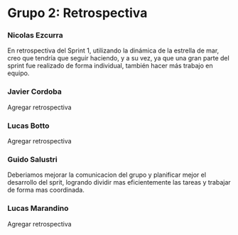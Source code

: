 #  Grupo 2: Retrospectiva

### Nicolas Ezcurra

En retrospectiva del Sprint 1, utilizando la dinámica de la estrella de mar, creo que tendría que seguir haciendo, y a su vez, ya que una gran parte del sprint fue realizado de forma individual, también hacer más trabajo en equipo.

### Javier Cordoba

Agregar retrospectiva

### Lucas Botto

Agregar retrospectiva

### Guido Salustri

Deberiamos mejorar la comunicacion del grupo y planificar mejor el desarrollo del sprit, logrando dividir mas eficientemente las tareas y trabajar de forma mas coordinada.

### Lucas Marandino

Agregar retrospectiva



